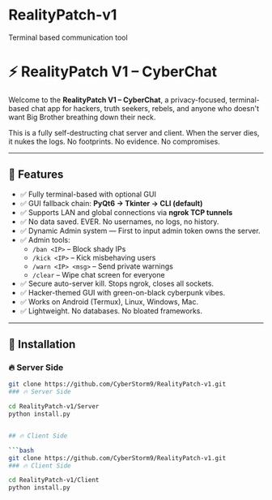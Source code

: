 # RealityPatch-v1
Terminal based communication tool 
# ⚡ RealityPatch V1 – CyberChat  

Welcome to the **RealityPatch V1 – CyberChat**, a privacy-focused, terminal-based chat app for hackers, truth seekers, rebels, and anyone who doesn't want Big Brother breathing down their neck.  

This is a fully self-destructing chat server and client. When the server dies, it nukes the logs. No footprints. No evidence. No compromises.  

---

## 🧠 Features  

- ✅ Fully terminal-based with optional GUI  
- ✅ GUI fallback chain: **PyQt6 → Tkinter → CLI (default)**  
- ✅ Supports LAN and global connections via **ngrok TCP tunnels**  
- ✅ No data saved. EVER. No usernames, no logs, no history.  
- ✅ Dynamic Admin system — First to input admin token owns the server.  
- ✅ Admin tools:  
  - `/ban <IP>` – Block shady IPs  
  - `/kick <IP>` – Kick misbehaving users  
  - `/warn <IP> <msg>` – Send private warnings  
  - `/clear` – Wipe chat screen for everyone  
- ✅ Secure auto-server kill. Stops ngrok, closes all sockets.  
- ✅ Hacker-themed GUI with green-on-black cyberpunk vibes.  
- ✅ Works on Android (Termux), Linux, Windows, Mac.  
- ✅ Lightweight. No databases. No bloated frameworks.  

---

## 🚀 Installation  

### 🔥 Server Side  

```bash
git clone https://github.com/CyberStorm9/RealityPatch-v1.git
### 🔥 Server Side  

cd RealityPatch-v1/Server
python install.py


## 🔥 Client Side  

```bash
git clone https://github.com/CyberStorm9/RealityPatch-v1.git
### 🔥 Client Side  

cd RealityPatch-v1/Client 
python install.py